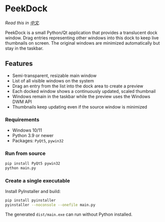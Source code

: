 # PeekDock

*Read this in [中文](README_CN.md).* 

PeekDock is a small Python/Qt application that provides a translucent dock window. Drag entries representing other windows into this dock to keep live thumbnails on screen. The original windows are minimized automatically but stay in the taskbar.

## Features
- Semi-transparent, resizable main window
- List of all visible windows on the system
- Drag an entry from the list into the dock area to create a preview
- Each docked window shows a continuously updated, scaled thumbnail
- Windows remain in the taskbar while the preview uses the Windows DWM API
- Thumbnails keep updating even if the source window is minimized

### Requirements
- Windows 10/11
- Python 3.9 or newer
- Packages: `PyQt5`, `pywin32`

### Run from source
```bash
pip install PyQt5 pywin32
python main.py
```

### Create a single executable
Install PyInstaller and build:
```bash
pip install pyinstaller
pyinstaller --noconsole --onefile main.py
```
The generated `dist/main.exe` can run without Python installed.

